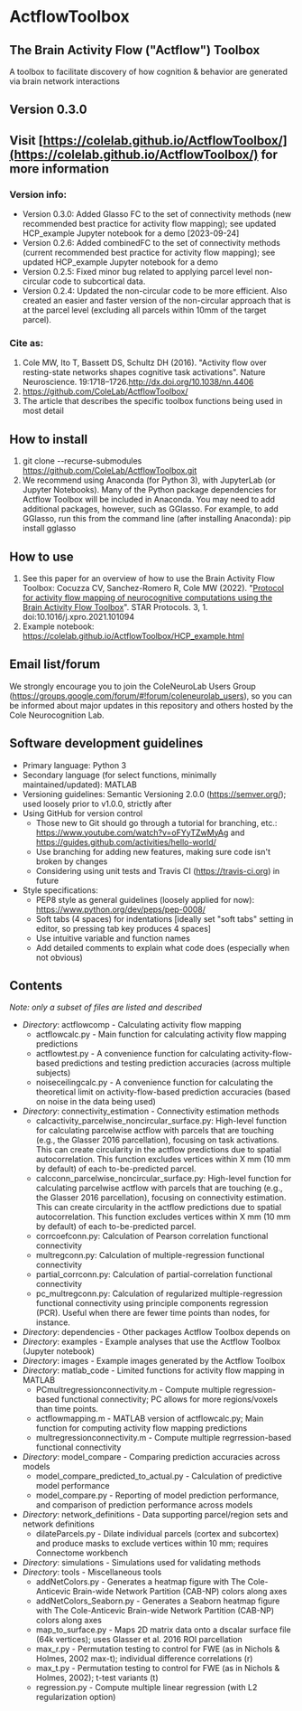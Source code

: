 # ActflowToolbox
## The Brain Activity Flow ("Actflow") Toolbox
A toolbox to facilitate discovery of how cognition & behavior are generated via brain network interactions

## Version 0.3.0

## Visit [https://colelab.github.io/ActflowToolbox/](https://colelab.github.io/ActflowToolbox/) for more information

### Version info:
* Version 0.3.0: Added Glasso FC to the set of connectivity methods (new recommended best practice for activity flow mapping); see updated HCP_example Jupyter notebook for a demo [2023-09-24]
* Version 0.2.6: Added combinedFC to the set of connectivity methods (current recommended best practice for activity flow mapping); see updated HCP_example Jupyter notebook for a demo
* Version 0.2.5: Fixed minor bug related to applying parcel level non-circular code to subcortical data.
* Version 0.2.4: Updated the non-circular code to be more efficient. Also created an easier and faster version of the non-circular approach that is at the parcel level (excluding all parcels within 10mm of the target parcel).

### Cite as:
1) Cole MW, Ito T, Bassett DS, Schultz DH (2016). "Activity flow over resting-state networks shapes cognitive task activations". Nature Neuroscience. 19:1718–1726.http://dx.doi.org/10.1038/nn.4406
2) https://github.com/ColeLab/ActflowToolbox/
3) The article that describes the specific toolbox functions being used in most detail

## How to install

1) git clone --recurse-submodules https://github.com/ColeLab/ActflowToolbox.git
2) We recommend using Anaconda (for Python 3), with JupyterLab (or Jupyter Notebooks). Many of the Python package dependencies for Actflow Toolbox will be included in Anaconda. You may need to add additional packages, however, such as GGlasso. For example, to add GGlasso, run this from the command line (after installing Anaconda): pip install gglasso

## How to use
1) See this paper for an overview of how to use the Brain Activity Flow Toolbox:
Cocuzza CV, Sanchez-Romero R, Cole MW (2022). "<a href="https://doi.org/10.1016/j.xpro.2021.101094">Protocol for activity flow mapping of neurocognitive computations using the Brain Activity Flow Toolbox</a>". STAR Protocols. 3, 1. doi:10.1016/j.xpro.2021.101094
2) Example notebook: https://colelab.github.io/ActflowToolbox/HCP_example.html

## Email list/forum
We strongly encourage you to join the ColeNeuroLab Users Group (https://groups.google.com/forum/#!forum/coleneurolab_users), so you can be informed about major updates in this repository and others hosted by the Cole Neurocognition Lab.

## Software development guidelines
* Primary language: Python 3
* Secondary language (for select functions, minimally maintained/updated): MATLAB
* Versioning guidelines: Semantic Versioning 2.0.0 (https://semver.org/); used loosely prior to v1.0.0, strictly after
* Using GitHub for version control
	* Those new to Git should go through a tutorial for branching, etc.: https://www.youtube.com/watch?v=oFYyTZwMyAg and https://guides.github.com/activities/hello-world/
	* Use branching for adding new features, making sure code isn't broken by changes
	* Considering using unit tests and Travis CI (https://travis-ci.org) in future
* Style specifications:
	* PEP8 style as general guidelines (loosely applied for now): https://www.python.org/dev/peps/pep-0008/
	* Soft tabs (4 spaces) for indentations [ideally set "soft tabs" setting in editor, so pressing tab key produces 4 spaces]
	* Use intuitive variable and function names
	* Add detailed comments to explain what code does (especially when not obvious)

## Contents
_Note: only a subset of files are listed and described_
* _Directory_: actflowcomp - Calculating activity flow mapping
	* actflowcalc.py - Main function for calculating activity flow mapping predictions
	* actflowtest.py - A convenience function for calculating activity-flow-based predictions and testing prediction accuracies (across multiple subjects)
	* noiseceilingcalc.py - A convenience function for calculating the theoretical limit on activity-flow-based prediction accuracies (based on noise in the data being used)
* _Directory_: connectivity_estimation - Connectivity estimation methods
	* calcactivity_parcelwise_noncircular_surface.py: High-level function for calculating parcelwise actflow with parcels that are touching (e.g., the Glasser 2016 parcellation), focusing on task activations. This can create circularity in the actflow predictions due to spatial autocorrelation. This function excludes vertices within X mm (10 mm by default) of each to-be-predicted parcel.
	* calcconn_parcelwise_noncircular_surface.py: High-level function for calculating parcelwise actflow with parcels that are touching (e.g., the Glasser 2016 parcellation), focusing on connectivity estimation. This can create circularity in the actflow predictions due to spatial autocorrelation. This function excludes vertices within X mm (10 mm by default) of each to-be-predicted parcel.
	* corrcoefconn.py: Calculation of Pearson correlation functional connectivity
	* multregconn.py: Calculation of multiple-regression functional connectivity
	* partial_corrconn.py: Calculation of partial-correlation functional connectivity
	* pc_multregconn.py: Calculation of regularized multiple-regression functional connectivity using principle components regression (PCR). Useful when there are fewer time points than nodes, for instance.
* _Directory_: dependencies - Other packages Actflow Toolbox depends on
* _Directory_: examples - Example analyses that use the Actflow Toolbox (Jupyter notebook)
* _Directory_: images - Example images generated by the Actflow Toolbox
* _Directory_: matlab_code - Limited functions for activity flow mapping in MATLAB
	* PCmultregressionconnectivity.m - Compute multiple regression-based functional connectivity; PC allows for more regions/voxels than time points.
	* actflowmapping.m - MATLAB version of actflowcalc.py; Main function for computing activity flow mapping predictions
	* multregressionconnectivity.m - Compute multiple regrression-based functional connectivity
* _Directory_: model_compare - Comparing prediction accuracies across models
	* model_compare_predicted_to_actual.py - Calculation of predictive model performance
	* model_compare.py - Reporting of model prediction performance, and comparison of prediction performance across models
* _Directory_: network_definitions - Data supporting parcel/region sets and network definitions
	* dilateParcels.py - Dilate individual parcels (cortex and subcortex) and produce masks to exclude vertices within 10 mm; requires Connectome workbench
* _Directory_: simulations - Simulations used for validating methods
* _Directory_: tools - Miscellaneous tools
	* addNetColors.py - Generates a heatmap figure with The Cole-Anticevic Brain-wide Network Partition (CAB-NP) colors along axes
	* addNetColors_Seaborn.py - Generates a Seaborn heatmap figure with The Cole-Anticevic Brain-wide Network Partition (CAB-NP) colors along axes
	* map_to_surface.py - Maps 2D matrix data onto a dscalar surface file (64k vertices); uses Glasser et al. 2016 ROI parcellation
	* max_r.py - Permutation testing to control for FWE (as in Nichols & Holmes, 2002 max-t); individual difference correlations (r)
	* max_t.py - Permutation testing to control for FWE (as in Nichols & Holmes, 2002); t-test variants (t)
	* regression.py - Compute multiple linear regression (with L2 regularization option)


